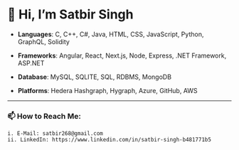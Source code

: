 # 👋 Hi, I’m Satbir Singh

- **Languages**:  C, C++, C#, Java, HTML, CSS, JavaScript, Python, GraphQL, Solidity

- **Frameworks**: Angular, React, Next.js, Node, Express, .NET Framework, ASP.NET

- **Database**: MySQL, SQLITE, SQL, RDBMS, MongoDB

- **Platforms**: Hedera Hashgraph, Hygraph, Azure, GitHub, AWS


---

### 📫 How to Reach Me:

    i. E-Mail: satbir268@gmail.com
    ii. LinkedIn: https://www.linkedin.com/in/satbir-singh-b481771b5
